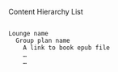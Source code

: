Content Hierarchy List

```

Lounge name
  Group plan name
    A link to book epub file
    …
    …
```
    
